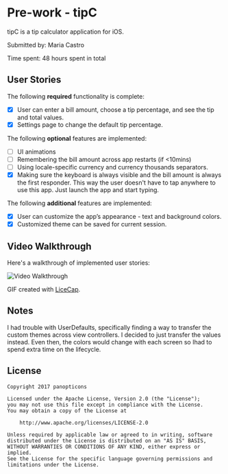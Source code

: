 # Pre-work - tipC

tipC is a tip calculator application for iOS.

Submitted by: Maria Castro

Time spent: 48 hours spent in total

## User Stories

The following **required** functionality is complete:

* [x] User can enter a bill amount, choose a tip percentage, and see the tip and total values.
* [x] Settings page to change the default tip percentage.

The following **optional** features are implemented:
* [ ] UI animations
* [ ] Remembering the bill amount across app restarts (if <10mins)
* [ ] Using locale-specific currency and currency thousands separators.
* [x] Making sure the keyboard is always visible and the bill amount is always the first responder. This way the user doesn't have to tap anywhere to use this app. Just launch the app and start typing.

The following **additional** features are implemented:

* [x] User can customize the app’s appearance - text and background colors.
* [x] Customized theme can be saved for current session.

## Video Walkthrough 

Here's a walkthrough of implemented user stories:

<img src='http://i.imgur.com/Bgjtsy5.gif' title='Video Walkthrough' width='' alt='Video Walkthrough' />

GIF created with [LiceCap](http://www.cockos.com/licecap/).

## Notes

I had trouble with UserDefaults, specifically finding a way to transfer the custom themes across view controllers. I decided to just transfer the values instead. Even then, the colors would change with each screen so Ihad to spend extra time on the lifecycle.

## License

    Copyright 2017 panopticons

    Licensed under the Apache License, Version 2.0 (the "License");
    you may not use this file except in compliance with the License.
    You may obtain a copy of the License at

        http://www.apache.org/licenses/LICENSE-2.0

    Unless required by applicable law or agreed to in writing, software
    distributed under the License is distributed on an "AS IS" BASIS,
    WITHOUT WARRANTIES OR CONDITIONS OF ANY KIND, either express or implied.
    See the License for the specific language governing permissions and
    limitations under the License.
